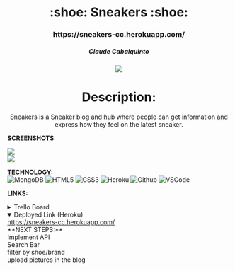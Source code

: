 <div align="center">
<h1>
:shoe:  Sneakers  :shoe:
</h1>

<h3>https://sneakers-cc.herokuapp.com/</h3>

<h5>Claude Cabalquinto</h5>
<a href="https://www.linkedin.com/in/claudecabalquinto/" target="_blank">
<img
  src="https://img.shields.io/badge/-@claudecabalquinto-blue?style=flat&logo=Linkedin&logoColor=white"
/>
</a>

<h1>Description:</h1>
<p>
Sneakers is a Sneaker blog and hub where people can get information and express how they feel on the latest sneaker.
</p>
</div>

**SCREENSHOTS:**<br>

<img src = "https://i.imgur.com/IZtVvHM.png" />
<br>
<img src = "https://i.imgur.com/p0NlVBM.png" />


**TECHNOLOGY:**<br>
![MongoDB](https://img.shields.io/badge/-MongoDB-333?style=flat&logo=mongodb)
![HTML5](https://img.shields.io/badge/-HTML5-333?style=flat&logo=html5)
![CSS3](https://img.shields.io/badge/-CSS-333?style=flat&logo=css3)
![Heroku](https://img.shields.io/badge/-Heroku-333?style=flat&logo=heroku)
![Github](https://img.shields.io/badge/-GitHub-333?style=flat&logo=github)
![VSCode](https://img.shields.io/badge/-VS_Code-333?style=flat&logo=visualstudio)

**LINKS:**<br>
<details>
 <summary>Trello Board</summary>
  <a href="https://trello.com/b/mEZGVl2i/p2"
    >https://trello.com/b/mEZGVl2i/p2</a
  >
</details>

<details open>
  <summary>Deployed Link (Heroku)</summary>
  <a href="https://sneakers-cc.herokuapp.com/"
    >https://sneakers-cc.herokuapp.com/</a
  >
</details>
**NEXT STEPS:**<br>
Implement API<br>
Search Bar<br>
filter by shoe/brand<br>
upload pictures in the blog<br>

